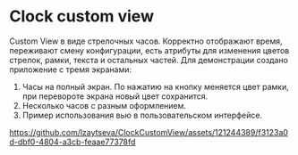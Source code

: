# Clock custom view
Custom View в виде стрелочных часов. Корректно отображают время, переживают смену конфигурации, есть атрибуты для изменения цветов стрелок, рамки, текста и остальных частей.
Для демонстрации создано приложение с тремя экранами:
1. Часы на полный экран. По нажатию на кнопку меняется цвет рамки, при перевороте экрана новый цвет сохранится.
2. Несколько часов с разным оформлением.
3. Пример использования вью в пользовательском интерфейсе.



https://github.com/lzaytseva/ClockCustomView/assets/121244389/f3123a0d-dbf0-4804-a3cb-feaae77378fd

